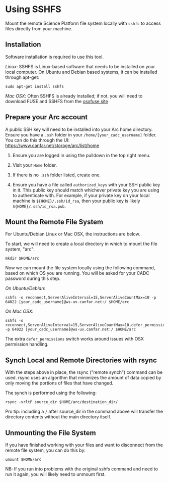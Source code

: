 # Using SSHFS

Mount the remote Science Platform file system locally with `sshfs` to access files directly from your machine.

## Installation

Software installation is required to use this tool.

*Linux*: SSHFS is Linux-based software that needs to be installed on your local computer. On Ubuntu and Debian based systems, it can be installed through apt-get:

    sudo apt-get install sshfs

*Mac OSX*: Often SSHFS is already installed; if not, you will need to download FUSE and SSHFS from the [osxfuse site](https://osxfuse.github.io)

## Prepare your Arc account

A public SSH key will need to be installed into your Arc home directory. Ensure you have a `.ssh` folder in your `/home/[your_cadc_username]` folder.  You can do this through the UI: https://www.canfar.net/storage/arc/list/home

1. Ensure you are logged in using the pulldown in the top right menu.

2. Visit your `Home` folder.

3. If there is no `.ssh` folder listed, create one.

4. Ensure you have a file called `authorized_keys` with your SSH public key in it. This public key should match whichever private key you are using to authenticate with. For example, if your private key on your local machine is `${HOME}/.ssh/id_rsa`, then your public key is likely `${HOME}/.ssh/id_rsa.pub`.

## Mount the Remote File System

For Ubuntu/Debian Linux or Mac OSX, the instructions are below.

To start, we will need to create a local directory in which to mount the file system, "arc":

    mkdir $HOME/arc

Now we can mount the file system locally using the following command, based on which OS you are running. You will be asked for your CADC password during this step.

*On Ubuntu/Debian*:

    sshfs -o reconnect,ServerAliveInterval=15,ServerAliveCountMax=10 -p 64022 [your_cadc_username]@ws-uv.canfar.net:/ $HOME/arc

*On Mac OSX*:

    sshfs -o reconnect,ServerAliveInterval=15,ServerAliveCountMax=10,defer_permissions -p 64022 [your_cadc_username]@ws-uv.canfar.net:/ $HOME/arc

The extra `defer_permissions` switch works around issues with OSX permission handling.

## Synch Local and Remote Directories with rsync

With the steps above in place, the rsync ("remote synch") command can be used. rsync uses an algorithm that minimizes the amount of data copied by only moving the portions of files that have changed.

The synch is performed using the following:

    rsync -vrltP source_dir $HOME/arc/destination_dir/

Pro tip: including a `/` after source_dir in the command above will transfer the directory contents without the main directory itself.

## Unmounting the File System

If you have finished working with your files and want to disconnect from the remote file system, you can do this by:

    umount $HOME/arc

NB: If you run into problems with the original sshfs command and need to run it again, you will likely need to unmount first.
